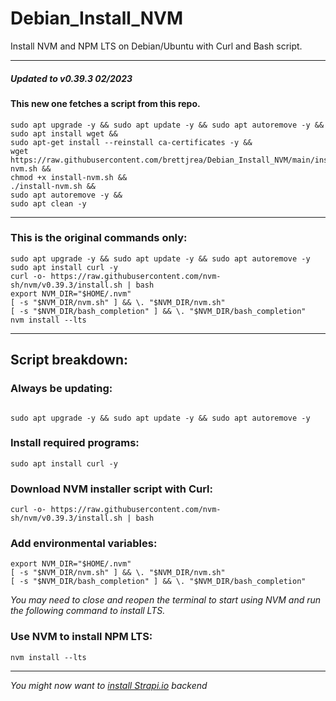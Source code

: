 # Debian_Install_NVM

Install NVM and NPM LTS on Debian/Ubuntu with Curl and Bash script.

---
##### Updated to v0.39.3 02/2023

#### This new one fetches a script from this repo.

```
sudo apt upgrade -y && sudo apt update -y && sudo apt autoremove -y &&
sudo apt install wget &&
sudo apt-get install --reinstall ca-certificates -y &&
wget https://raw.githubusercontent.com/brettjrea/Debian_Install_NVM/main/install-nvm.sh &&
chmod +x install-nvm.sh &&
./install-nvm.sh &&
sudo apt autoremove -y &&
sudo apt clean -y
```
---

### This is the original commands only:

```
sudo apt upgrade -y && sudo apt update -y && sudo apt autoremove -y
sudo apt install curl -y
curl -o- https://raw.githubusercontent.com/nvm-sh/nvm/v0.39.3/install.sh | bash
export NVM_DIR="$HOME/.nvm"
[ -s "$NVM_DIR/nvm.sh" ] && \. "$NVM_DIR/nvm.sh" 
[ -s "$NVM_DIR/bash_completion" ] && \. "$NVM_DIR/bash_completion"
nvm install --lts
```

---
## Script breakdown:

### Always be updating:

```

sudo apt upgrade -y && sudo apt update -y && sudo apt autoremove -y

```

### Install required programs:

```
sudo apt install curl -y
```

### Download NVM installer script with Curl:

```
curl -o- https://raw.githubusercontent.com/nvm-sh/nvm/v0.39.3/install.sh | bash
```

### Add environmental variables:

```
export NVM_DIR="$HOME/.nvm"
[ -s "$NVM_DIR/nvm.sh" ] && \. "$NVM_DIR/nvm.sh" 
[ -s "$NVM_DIR/bash_completion" ] && \. "$NVM_DIR/bash_completion"
```

*You may need to close and reopen the terminal to start using NVM and run the following command to install LTS.*

### Use NVM to install NPM LTS:

```
nvm install --lts
```

---

*You might now want to [install Strapi.io](https://github.com/brettjrea/Debian_Strapi_Backend_API) backend*
